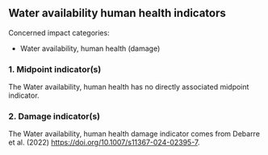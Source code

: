## Water availability human health indicators

Concerned impact categories:
- Water availability, human health (damage)

### 1. Midpoint indicator(s)
The Water availability, human health has no directly associated midpoint indicator.

### 2. Damage indicator(s)
The Water availability, human health damage indicator comes from Debarre et al. (2022) https://doi.org/10.1007/s11367-024-02395-7.